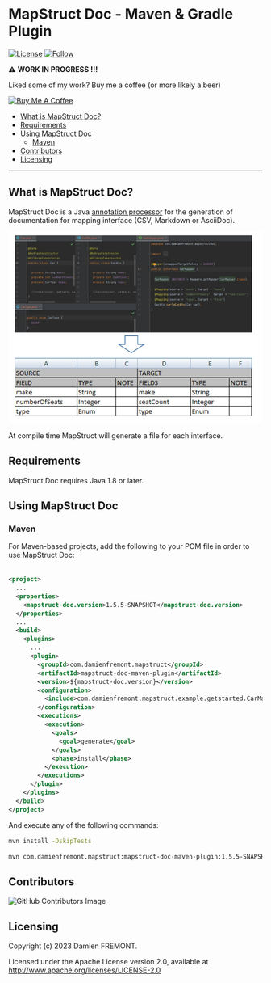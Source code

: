 # MapStruct Doc - Maven & Gradle Plugin

[![License](https://img.shields.io/badge/License-Apache%202.0-yellowgreen.svg)](https://github.com/DamienFremont/mapstruct-doc/blob/main/LICENSE)
[![Follow](https://img.shields.io/twitter/follow/Damien_Fremont?style=social&logo=X)](https://twitter.com/intent/follow?screen_name=Damien_Fremont)

:warning: **WORK IN PROGRESS !!!**

Liked some of my work? Buy me a coffee (or more likely a beer)

<a href="https://www.buymeacoffee.com/damienfremont" target="_blank"><img src="https://bmc-cdn.nyc3.digitaloceanspaces.com/BMC-button-images/custom_images/orange_img.png" alt="Buy Me A Coffee" style="height: auto !important;width: auto !important;" ></a>

- [What is MapStruct Doc?](#what-is-mapstruct-doc)
- [Requirements](#requirements)
- [Using MapStruct Doc](#using-mapstruct-doc)
    - [Maven](#maven)
- [Contributors](#contributors)
- [Licensing](#licensing)

---

## What is MapStruct Doc?

MapStruct Doc is a
Java [annotation processor](https://docs.oracle.com/javase/6/docs/technotes/guides/apt/index.html)
for the generation of documentation for mapping interface (CSV, Markdown or
AsciiDoc).

![alt text](documentation/diagrams.jpg)

At compile time MapStruct will generate a file for each interface.

## Requirements

MapStruct Doc requires Java 1.8 or later.

## Using MapStruct Doc

### Maven

For Maven-based projects, add the following to your POM file in order to use
MapStruct Doc:

```xml

<project>
  ...
  <properties>
    <mapstruct-doc.version>1.5.5-SNAPSHOT</mapstruct-doc.version>
  </properties>
  ...
  <build>
    <plugins>
      ...
      <plugin>
        <groupId>com.damienfremont.mapstruct</groupId>
        <artifactId>mapstruct-doc-maven-plugin</artifactId>
        <version>${mapstruct-doc.version}</version>
        <configuration>
          <include>com.damienfremont.mapstruct.example.getstarted.CarMapper</include>
        </configuration>
        <executions>
          <execution>
            <goals>
              <goal>generate</goal>
            </goals>
            <phase>install</phase>
          </execution>
        </executions>
      </plugin>
    </plugins>
  </build>
</project>
```

And execute any of the following commands:

```bash
mvn install -DskipTests
```

```bash
mvn com.damienfremont.mapstruct:mapstruct-doc-maven-plugin:1.5.5-SNAPSHOT:generate
```

## Contributors

![GitHub Contributors Image](https://contrib.rocks/image?repo=DamienFremont/mapstruct-doc)

## Licensing

Copyright (c) 2023 Damien FREMONT.

Licensed under the Apache License version 2.0, available
at http://www.apache.org/licenses/LICENSE-2.0